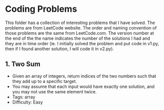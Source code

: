 # Coding Problems

This folder has a collection of interesting problems that I have solved. The problems are from LeetCode website. The order and naming convention of those problems are the same from LeetCode.com. The version number at the end of the the name indicates the number of the solutions I had and they are in time order (ie. I initially solved the problem and put code in v1.py, then if I found another solution, I will code it in v2.py).

## 1. Two Sum
- Given an array of integers, return indices of the two numbers such that they add up to a specific target.
- You may assume that each input would have exactly one solution, and you may not use the same element twice.
- Tags: array
- Difficulty: Easy
